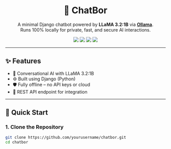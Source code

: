 <h1 align="center">🤖 ChatBor</h1>

<p align="center">
  A minimal Django chatbot powered by <strong>LLaMA 3.2:1B</strong> via <a href="https://ollama.com" target="_blank"><strong>Ollama</strong></a>.  
  <br>Runs 100% locally for private, fast, and secure AI interactions.
</p>

<p align="center">
  <img src="https://img.shields.io/badge/Django-4.x-green.svg" />
  <img src="https://img.shields.io/badge/Ollama-Local%20LLMs-blueviolet" />
  <img src="https://img.shields.io/badge/LLaMA-3.2%3A1B-informational" />
  <img src="https://img.shields.io/badge/License-MIT-yellow.svg" />
</p>

---

## ✨ Features

- 🧠 Conversational AI with LLaMA 3.2:1B
- ⚙️ Built using Django (Python)
- 🛡️ Fully offline – no API keys or cloud
- 🧩 REST API endpoint for integration

---

## 🚀 Quick Start

### 1. Clone the Repository

```bash
git clone https://github.com/yourusername/chatbor.git
cd chatbor
